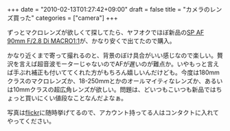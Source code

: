 +++
date = "2010-02-13T01:27:42+09:00"
draft = false
title = "カメラのレンズ買った"
categories = ["camera"]
+++

ずっとマクロレンズが欲しくて探してたら、ヤフオクでほぼ新品の<a href="http://www.tamron.co.jp/lineup/272e/index.html">SP AF 90mm F/2.8 Di MACRO1:1</a>が、かなり安くで出てたので購入。

かなり近くまで寄って撮れるのと、背景のぼけ具合がいい感じなので楽しい。贅沢を言えば超音波モーターじゃないのでAFが遅いのが難点か。いやもっと言えば手ぶれ補正も付いててくれた方がもちろん嬉しいんだけども。今度は180mmクラスのマクロレンズか、18-250mmとかのオールマイティなレンズか、あるいは10mmクラスの超広角レンズが欲しい。問題は、どいつもこいつも新品ではちょっと買いにくい値段なことなんだよなぁ。

写真は<a href="http://www.flickr.com/photos/nobu666/">flickr</a>に随時挙げてるので、アカウント持ってる人はコンタクトに入れてやってください。
